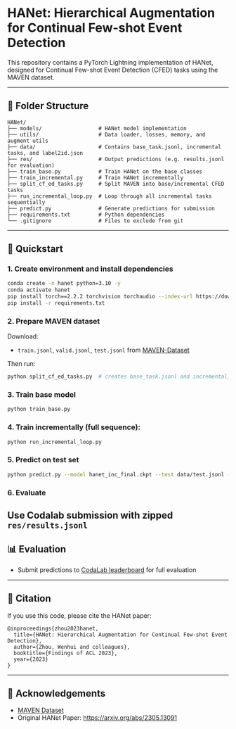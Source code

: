 # HANet: Hierarchical Augmentation for Continual Few-shot Event Detection

This repository contains a PyTorch Lightning implementation of HANet, designed for Continual Few-shot Event Detection (CFED) tasks using the MAVEN dataset.

---

## 📁 Folder Structure
```
HANet/
├── models/                  # HANet model implementation
├── utils/                   # Data loader, losses, memory, and augment utils
├── data/                    # Contains base_task.jsonl, incremental tasks, and label2id.json
├── res/                     # Output predictions (e.g. results.jsonl for evaluation)
├── train_base.py            # Train HANet on the base classes
├── train_incremental.py     # Train HANet incrementally
├── split_cf_ed_tasks.py     # Split MAVEN into base/incremental CFED tasks
├── run_incremental_loop.py  # Loop through all incremental tasks sequentially
├── predict.py               # Generate predictions for submission
├── requirements.txt         # Python dependencies
└── .gitignore               # Files to exclude from git
```

---

## 🚀 Quickstart

### 1. Create environment and install dependencies
```bash
conda create -n hanet python=3.10 -y
conda activate hanet
pip install torch==2.2.2 torchvision torchaudio --index-url https://download.pytorch.org/whl/cu121
pip install -r requirements.txt
```

### 2. Prepare MAVEN dataset
Download:
- `train.jsonl`, `valid.jsonl`, `test.jsonl` from [MAVEN-Dataset](https://github.com/THU-KEG/MAVEN-dataset)

Then run:
```bash
python split_cf_ed_tasks.py  # creates base_task.jsonl and incremental_task_*.jsonl
```

### 3. Train base model
```bash
python train_base.py
```

### 4. Train incrementally (full sequence):
```bash
python run_incremental_loop.py
```

### 5. Predict on test set
```bash
python predict.py --model hanet_inc_final.ckpt --test data/test.jsonl --output res/results.jsonl
```

### 6. Evaluate
Use Codalab submission with zipped `res/results.jsonl`
---

## 📊 Evaluation
- Submit predictions to [CodaLab leaderboard](https://codalab.lisn.upsaclay.fr/competitions/3480) for full evaluation

---

## 📌 Citation
If you use this code, please cite the HANet paper:
```
@inproceedings{zhou2023hanet,
  title={HANet: Hierarchical Augmentation for Continual Few-shot Event Detection},
  author={Zhou, Wenhui and colleagues},
  booktitle={Findings of ACL 2023},
  year={2023}
}
```

---

## 🙌 Acknowledgements
- [MAVEN Dataset](https://github.com/THU-KEG/MAVEN-dataset)
- Original HANet Paper: https://arxiv.org/abs/2305.13091
